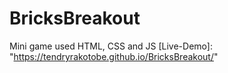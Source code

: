 # BricksBreakout
Mini game used HTML, CSS and JS
[Live-Demo]: "https://tendryrakotobe.github.io/BricksBreakout/"
